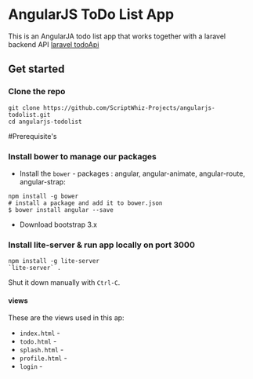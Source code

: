 # AngularJS ToDo List App

This is an AngularJA todo list app that works together with a laravel backend API [laravel todoApi](https://github.com/ScriptWhiz-Projects/todo-api)

## Get started

### Clone the repo

```shell
git clone https://github.com/ScriptWhiz-Projects/angularjs-todolist.git
cd angularjs-todolist
```
#Prerequisite's
### Install bower to manage our packages
* Install the `bower` -  packages :  angular, angular-animate, angular-route, angular-strap:
```shell
npm install -g bower
# install a package and add it to bower.json 
$ bower install angular --save
```
* Download bootstrap 3.x
### Install lite-server & run app locally on port 3000
``` shell
npm install -g lite-server
`lite-server` .
```
Shut it down manually with `Ctrl-C`.

#### views

These are the views used in this ap:
* `index.html` - 
* `todo.html` - 
* `splash.html` - 
* `profile.html` -
* `login` -